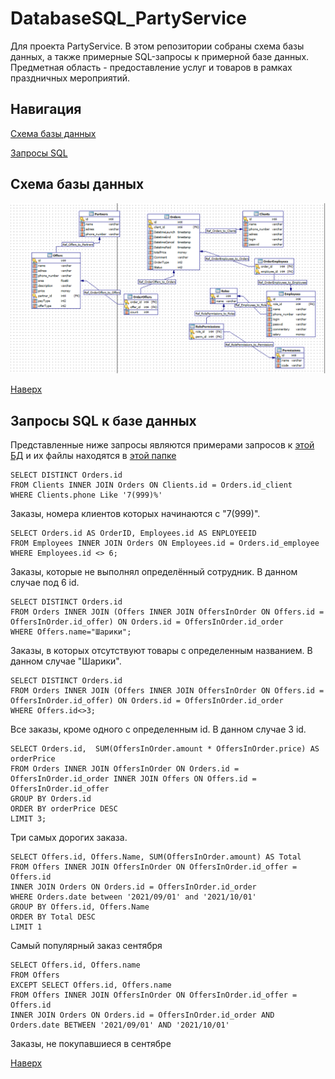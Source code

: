 # DatabaseSQL_PartyService
Для проекта PartyService. В этом репозитории собраны схема базы данных, а также примерные SQL-запросы к примерной базе данных.  Предметная область  - предоставление услуг и товаров в рамках праздничных мероприятий.

Навигация
--------------------
[Схема базы данных](https://github.com/elisntdead/DatabaseSQL_PartyService#схема-базы-данных)

[Запросы SQL](https://github.com/elisntdead/DatabaseSQL_PartyService#запросы-sql-к-базе-данных)

Схема базы данных
--------------------
![Схема базы данных](https://github.com/elisntdead/DatabaseSQL_PartyService/blob/main/Images/PartyService_DB_Scheme.png)
  
[Наверх](https://github.com/elisntdead/DatabaseSQL_PartyService#навигация) 
  
Запросы SQL к базе данных
--------------------
Представленные ниже запросы являются примерами запросов к [этой БД](https://github.com/elisntdead/DatabaseSQL_PartyService/blob/main/Queries/PartyService_DB_SQL.db) и их файлы находятся в [этой папке](https://github.com/elisntdead/DatabaseSQL_PartyService/blob/main/Queries/)

```
SELECT DISTINCT Orders.id
FROM Clients INNER JOIN Orders ON Clients.id = Orders.id_client
WHERE Clients.phone Like '7(999)%'
```
Заказы, номера клиентов которых начинаются с "7(999)".
```
SELECT Orders.id AS OrderID, Employees.id AS ENPLOYEEID
FROM Employees INNER JOIN Orders ON Employees.id = Orders.id_employee
WHERE Employees.id <> 6;
```
Заказы, которые не выполнял определённый сотрудник. В данном случае под 6 id.
```
SELECT DISTINCT Orders.id
FROM Orders INNER JOIN (Offers INNER JOIN OffersInOrder ON Offers.id = OffersInOrder.id_offer) ON Orders.id = OffersInOrder.id_order
WHERE Offers.name="Шарики";
```
Заказы, в которых отсутствуют товары с определенным названием. В данном случае "Шарики".
```
SELECT DISTINCT Orders.id
FROM Orders INNER JOIN (Offers INNER JOIN OffersInOrder ON Offers.id = OffersInOrder.id_offer) ON Orders.id = OffersInOrder.id_order
WHERE Offers.id<>3;  
```
Все заказы, кроме одного с определенным id. В данном случае 3 id.
```
SELECT Orders.id,  SUM(OffersInOrder.amount * OffersInOrder.price) AS orderPrice
FROM Orders INNER JOIN OffersInOrder ON Orders.id = OffersInOrder.id_order INNER JOIN Offers ON Offers.id = OffersInOrder.id_offer
GROUP BY Orders.id
ORDER BY orderPrice DESC
LIMIT 3;
```
Три самых дорогих заказа.
  
```
SELECT Offers.id, Offers.Name, SUM(OffersInOrder.amount) AS Total 
FROM Offers INNER JOIN OffersInOrder ON OffersInOrder.id_offer = Offers.id
INNER JOIN Orders ON Orders.id = OffersInOrder.id_order
WHERE Orders.date between '2021/09/01' and '2021/10/01'
GROUP BY Offers.id, Offers.Name
ORDER BY Total DESC
LIMIT 1
```
  Самый популярный заказ сентября
  
```
SELECT Offers.id, Offers.name
FROM Offers
EXCEPT SELECT Offers.id, Offers.name
FROM Offers INNER JOIN OffersInOrder ON OffersInOrder.id_offer = Offers.id
INNER JOIN Orders ON Orders.id = OffersInOrder.id_order AND Orders.date BETWEEN '2021/09/01' AND '2021/10/01'
```
Заказы, не покупавшиеся в сентябре

[Наверх](https://github.com/elisntdead/DatabaseSQL_PartyService#навигация)  
